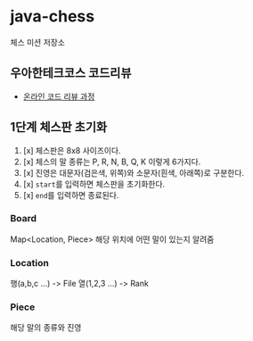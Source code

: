# java-chess

체스 미션 저장소

## 우아한테크코스 코드리뷰

- [온라인 코드 리뷰 과정](https://github.com/woowacourse/woowacourse-docs/blob/master/maincourse/README.md)


## 1단계 체스판 초기화

1. [x] 체스판은 8x8 사이즈이다.
2. [x] 체스의 말 종류는 P, R, N, B, Q, K 이렇게 6가지다.
3. [x] 진영은 대문자(검은색, 위쪽)와 소문자(흰색, 아래쪽)로 구분한다.
4. [x] `start`를 입력하면 체스판을 초기화한다.
5. [x] `end`를 입력하면 종료된다.

### Board
Map<Location, Piece>
해당 위치에 어떤 말이 있는지 알려줌

### Location
행(a,b,c ...) -> File
열(1,2,3 ...) -> Rank 

### Piece
해당 말의 종류와 진영
